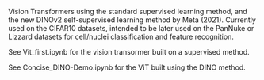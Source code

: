 Vision Transformers using the standard supervised learning method, and the new DINOv2 self-supervised learning method by Meta (2021). 
Currently used on the CIFAR10 datasets, intended to be later used on the PanNuke or Lizzard datasets for cell/nuclei classification and feature recognition.


See Vit_first.ipynb for the vision transormer built on a supervised method.

See Concise_DINO-Demo.ipynb for the ViT built using the DINO method.

